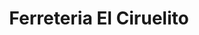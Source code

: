 ---
title: "Ferreteria El Ciruelito"
url: /santiago-de-los-caballeros/ferreteria-el-ciruelito/
shop: hardware
---